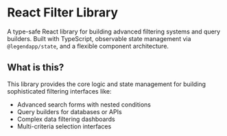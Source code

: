 # React Filter Library

A type-safe React library for building advanced filtering systems and query builders. Built with TypeScript, observable state management via `@legendapp/state`, and a flexible component architecture.

## What is this?

This library provides the core logic and state management for building sophisticated filtering interfaces like:

- Advanced search forms with nested conditions
- Query builders for databases or APIs
- Complex data filtering dashboards
- Multi-criteria selection interfaces